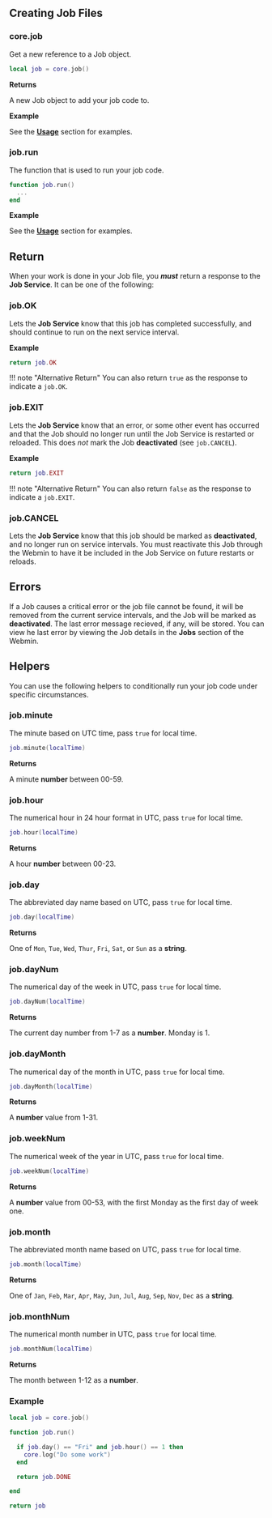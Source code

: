 ## Creating Job Files

### core.job

Get a new reference to a Job object.

```lua
local job = core.job()
```

__Returns__

A new Job object to add your job code to.

__Example__

See the __[Usage](/server/modules/jobs/usage/)__ section for examples.

### job.run

The function that is used to run your job code.

```lua
function job.run()
  ...
end
```

__Example__

See the __[Usage](/server/modules/jobs/usage/)__ section for examples.

## Return

When your work is done in your Job file, you ___must___ return a response to the __Job Service__. It can be one of the following:

### job.OK

Lets the __Job Service__ know that this job has completed successfully, and should continue to run on the next service interval.

__Example__

```lua
return job.OK
```

!!! note "Alternative Return"
    You can also return `true` as the response to indicate a `job.OK`.

### job.EXIT

Lets the __Job Service__ know that an error, or some other event has occurred and that the Job should no longer run until the Job Service is restarted or reloaded. This does _not_ mark the Job __deactivated__ (see `job.CANCEL`).

__Example__

```lua
return job.EXIT
```

!!! note "Alternative Return"
    You can also return `false` as the response to indicate a `job.EXIT`.

### job.CANCEL

Lets the __Job Service__ know that this job should be marked as __deactivated__, and no longer run on service intervals. You must reactivate this Job through the Webmin to have it be included in the Job Service on future restarts or reloads.

## Errors

If a Job causes a critical error or the job file cannot be found, it will be removed from the current service intervals, and the Job will be marked as __deactivated__. The last error message recieved, if any, will be stored. You can view he last error by viewing the Job details in the __Jobs__ section of the Webmin.

## Helpers

You can use the following helpers to conditionally run your job code under specific circumstances.

### job.minute

The minute based on UTC time, pass `true` for local time.

```lua
job.minute(localTime)
```

__Returns__

A minute __number__ between 00-59.

### job.hour

The numerical hour in 24 hour format in UTC, pass `true` for local time.

```lua
job.hour(localTime)
```

__Returns__

A hour __number__ between 00-23.

### job.day

The abbreviated day name based on UTC, pass `true` for local time.

```lua
job.day(localTime)
```

__Returns__

One of `Mon`, `Tue`, `Wed`, `Thur`, `Fri`, `Sat`, or `Sun` as a __string__.

### job.dayNum

The numerical day of the week in UTC, pass `true` for local time.

```lua
job.dayNum(localTime)
```

__Returns__

The current day number from 1-7 as a __number__. Monday is 1.

### job.dayMonth

The numerical day of the month in UTC, pass `true` for local time.

```lua
job.dayMonth(localTime)
```

__Returns__

A __number__ value from 1-31.

### job.weekNum

The numerical week of the year in UTC, pass `true` for local time.

```lua
job.weekNum(localTime)
```

__Returns__

A __number__ value from 00-53, with the first Monday as the first day of week one.

### job.month

The abbreviated month name based on UTC, pass `true` for local time.

```lua
job.month(localTime)
```

__Returns__

One of `Jan`, `Feb`, `Mar`, `Apr`, `May`, `Jun`, `Jul`, `Aug`, `Sep`, `Nov`, `Dec` as a __string__.

### job.monthNum

The numerical month number in UTC, pass `true` for local time.

```lua
job.monthNum(localTime)
```

__Returns__

The month between 1-12 as a __number__.

### Example

```lua
local job = core.job()

function job.run()

  if job.day() == "Fri" and job.hour() == 1 then
    core.log("Do some work")
  end

  return job.DONE

end

return job
```